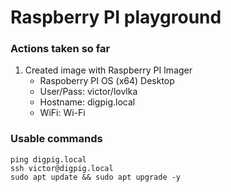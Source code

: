 # Raspberry PI playground

### Actions taken so far
1. Created image with Raspberry PI Imager
   - Raspoberry PI OS (x64) Desktop
   - User/Pass: victor/lovlka
   - Hostname: digpig.local
   - WiFi: Wi-Fi

### Usable commands
```
ping digpig.local
ssh victor@digpig.local
sudo apt update && sudo apt upgrade -y
```